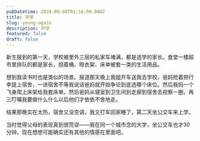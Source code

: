 ```yaml
---
pubDatetime: 2024-09-08T01:16:00.000Z
title: 开学
slug: young-again
description: 开学
featured: false
draft: false
---
```


新生报到的第一天，学校被里外三层的私家车堵满，都是送学的家长。食堂一楼超市里排队的都是家长，抱着桶、晾衣架、床单被套一类的生活用品。

想到我读书时也是类似的场景。报道那天晚上我姐开车送我去学校，爸妈抢着把行李提上宿舍，一进宿舍不等我说话爸妈就开始争论到底选哪个床位。然后我妈一个飞身爬上床架给我套床单。然后爸妈从寝室到卫生间到走廊到宿舍去视察一圈，再三叮嘱我要做什么什么以后他们才依依不舍地走。

结果那晚实在太热，宿舍又没空调，我又打车回家睡了，第二天坐公交车来上学。

当时觉得父母的表现真到很荒谬——我在同一个城市念的大学，坐公交车也才30分钟。现在想想可能确实还有其他的情感在里面吧。